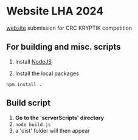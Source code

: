 # Website LHA 2024

[website](https://laurenhill2024.crcrobotics.com/) submission for CRC KRYPTIK competition

## For building and misc. scripts

1. Install [NodeJS](https://nodejs.org/en)

2. Install the local packages

```
npm install .
```

## Build script

1. **Go to the 'serverScripts' directory**
2. ```node build.js```
3. a 'dist' folder will then appear
